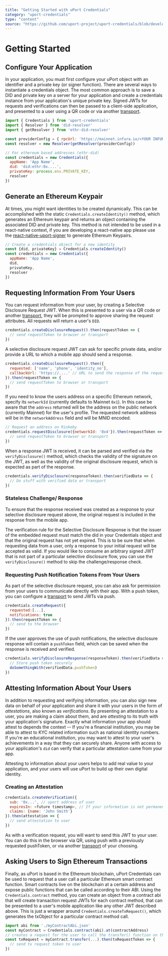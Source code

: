 ```yaml
---
title: "Getting Started with uPort Credentials"
category: "uport-credentials"
type: "content"
source: "https://github.com/uport-project/uport-credentials/blob/develop/docs/guides/index.md"
---
```


# Getting Started

## Configure Your Application
 
In your application, you must first configure your uPort object with an identifier and a private key (or signer
function). There are several ways to instantiate a credentials object. The most common approach is to save a DID and
private key on a server for your application and create a credentials instance from your application's unique private
key. Signed JWTs for requests and verifications can then be passed to a client-side application, and presented to a user
using a QR code or via another [transport](http://github.com/uport-project/uport-transports).
 
```javascript
import { Credentials } from 'uport-credentials'
import { Resolver } from 'did-resolver'
import { getResolver } from 'ethr-did-resolver'

const providerConfig = { rpcUrl: 'https://mainnet.infura.io/<YOUR INFURA PROJECT ID>' }
const resolver = new Resolver(getResolver(providerConfig))

// For ethereum based addresses (ethr-did)
const credentials = new Credentials({
  appName: 'App Name',
  did: 'did:ethr:0x....',
  privateKey: process.env.PRIVATE_KEY,
  resolver
}) 
```
## Generate an Ethereum Keypair 
 
At times, you might want identities to be created dynamically. This can be accomplished with the static
`Credentials.createIdentity()` method, which generates an Ethereum keypair and returns an object containing the
associated DID and private key. This method is not intended to be used in a react-native context, if you are developing
a react-native app please use the [react-native-uport-signer](http://github.com/uport-project/react-native-uport-signer)
to generate Ethereum Keypairs.
```javascript
// Create a credentials object for a new identity
const {did, privateKey} = Credentials.createIdentity()
const credentials = new Credentials({
  appName: 'App Name',
  did,
  privateKey,
  resolver
})
```

## Requesting Information From Your Users
 
You can request information from your user, by creating a Selective Disclosure Request JWT. When this is presented to a
user via a QR code or another [transport](https://github.com/uport-project/uport-transports), they will be prompted to
approve sharing the request attributes. All requests will return a user's `DID`.
 
```javascript
credentials.createDisclosureRequest().then(requestToken => {
  // send requestToken to browser or transport
})
```
 
A selective disclosure request JWT can ask for specific private data, and/or provide a URL to which a mobile app should
send a response.
 
```javascript
credentials.createDisclosureRequest().then({
  requested: ['name', 'phone', 'identity_no'],
  callbackUrl: 'https://....' // URL to send the response of the request to
}).then(requestToken => {
  // send requestToken to browser or transport
})
```
 
If you need to know the users address on a specific Ethereum network, specify its `networkId` (currently defaults to
Mainnet `0x1`). In this case be aware that the `address` returned will be the address on the public network (currently
Mainnet) for the user's profile. The requested network address will be in the `networkAddress` field and will be MNID
encoded.
 
```javascript
// Request an address on Rinkeby
credentials.requestDisclosure({networkId: '0x4'}).then(requestToken => {
  // send requestToken to browser or transport
})
```
 
When a response JWT is received, it can be parsed and verified via the `verifyDisclosure()` method, which checks the
validity of the signature on the JWT, as well as the validity of the original disclosure request, which is expected as
part of the response. 
 
```javascript
credentials.verifyDisclosure(responseToken).then(verifiedData => {
  // Do stuff with verified data or transport
})
```
 
### Stateless Challenge/ Response
 
To ensure that the response received was created as a response to your selective disclosure request above, the original
request is included in the response from the mobile app.
 
The verification rule for the Selective Disclosure Response is that the issuer of the embedded request must match the
did in your Credentials object and that the original request has not yet expired. This is to be sure that when
requesting data from a user, only a response to your initial request will be accepted as valid. If you would like to
consume an arbitrary signed JWT that is not part of a particular selective disclosure flow, you can use the
`verifyDisclosure()` method to skip the challenge/response check.

### Requesting Push Notification Tokens From Your Users
 
As part of the selective disclosure request, you can also ask for permission from your users to communicate directly
with their app. With a push token, you can configure a [transport](https://github.com/uport-project/uport-transports)
to send JWTs via push.
 
```javascript
credentials.createRequest({
  requested:[...],
  notifications: true
}).then(requestToken => {
  // send to the browser
})
```
If the user approves the use of push notifications, the selective disclosure response will contain a `pushToken` field,
which can be saved when the response is received and verified.
 
```javascript
credentials.verifyDisclosureResponse(responseToken).then(verifiedData => {
  // Store push token securely
  doSomethingWith(verifiedData.pushToken)
})
```
 
## Attesting Information About Your Users
In addition to requesting and verifying information, you can also sign new data on behalf of your application and share
it with your users in the form of _attestations_, also known as _verifications_. By presenting an attestation to a user,
you are making a claim about them, and are _attesting_ to its truth with your application's signature. Exactly what
information your app should attest to depends the context -- If you're a financial institution, you may be able to
attest to KYC related information such as national identity numbers. If you're an educational institution, you may want
to attest to your user's achievements in a way that they can securely share. Anyone with access to your application's
`did` can verify that a particular attestation came from your app.
 
Attesting to information about your users helps to add real value to your application, and your users will use uPort to
build up their own digital identity.
 
### Creating an Attestation
 
```javascript
credentials.createVerification({
  sub: '0x...', // uport address of user
  expiresIn: <future timestamp>, // If your information is not permanent make sure to add expiresIn, the time in seconds from now
  claims: {name: 'John Smith'}
}).then(attestation => {
  // send attestation to user
})
```
As with a verification request, you will want to send this JWT to your user. You can do this in the browser via QR,
using push with a previously requested pushToken, or via another
[transport](https://github.com/uport-project/uport-transports) of your choosing.
 
## Asking Users to Sign Ethereum Transactions
 
Finally, as uPort is based in the Ethereum blockchain, uPort Credentials can be used to request that a user call a
particular Ethereum smart contract function. Smart contracts live on the blockchain at a certain address and expose
public functions that can be called according to their ABI. Using the `Credentials.contract` method, you can create an
object from a contract abi that will create transaction request JWTs for each contract method, that can be presented to
a user's mobile application like any other JWT described above. This is just a wrapper around
`Credentials.createTxRequest()`, which generates the txObject for a particular contract method call.
 
```javascript
import abi from './myContractAbi.json'
const myContract = Credentials.contract(abi).at(contractAddress)
// creates a request for the user to call the transfer() function on the smart contract
const txRequest = myContract.transfer(...).then(txRequestToken => {
  // send tx request token to user
})
```
